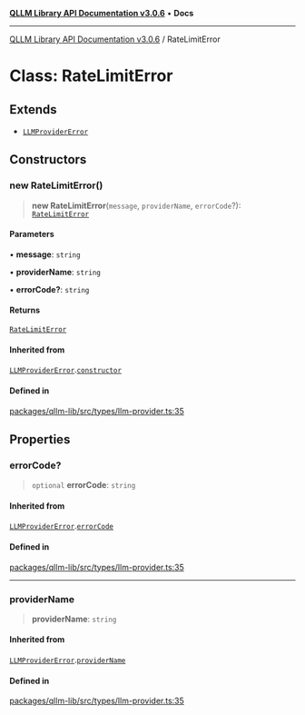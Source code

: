 [**QLLM Library API Documentation v3.0.6**](../README.md) • **Docs**

---

[QLLM Library API Documentation v3.0.6](../globals.md) / RateLimitError

# Class: RateLimitError

## Extends

- [`LLMProviderError`](LLMProviderError.md)

## Constructors

### new RateLimitError()

> **new RateLimitError**(`message`, `providerName`, `errorCode`?): [`RateLimitError`](RateLimitError.md)

#### Parameters

• **message**: `string`

• **providerName**: `string`

• **errorCode?**: `string`

#### Returns

[`RateLimitError`](RateLimitError.md)

#### Inherited from

[`LLMProviderError`](LLMProviderError.md).[`constructor`](LLMProviderError.md#constructors)

#### Defined in

[packages/qllm-lib/src/types/llm-provider.ts:35](https://github.com/quantalogic/qllm/blob/b15a3aa4af263bce36ea091a0f29bf1255b95497/packages/qllm-lib/src/types/llm-provider.ts#L35)

## Properties

### errorCode?

> `optional` **errorCode**: `string`

#### Inherited from

[`LLMProviderError`](LLMProviderError.md).[`errorCode`](LLMProviderError.md#errorcode)

#### Defined in

[packages/qllm-lib/src/types/llm-provider.ts:35](https://github.com/quantalogic/qllm/blob/b15a3aa4af263bce36ea091a0f29bf1255b95497/packages/qllm-lib/src/types/llm-provider.ts#L35)

---

### providerName

> **providerName**: `string`

#### Inherited from

[`LLMProviderError`](LLMProviderError.md).[`providerName`](LLMProviderError.md#providername)

#### Defined in

[packages/qllm-lib/src/types/llm-provider.ts:35](https://github.com/quantalogic/qllm/blob/b15a3aa4af263bce36ea091a0f29bf1255b95497/packages/qllm-lib/src/types/llm-provider.ts#L35)
